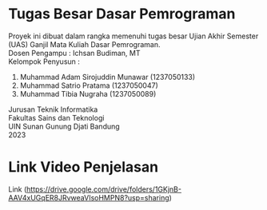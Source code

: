 # Tugas Besar Dasar Pemrograman
Proyek ini dibuat dalam rangka memenuhi tugas besar Ujian Akhir Semester (UAS) Ganjil Mata Kuliah Dasar Pemrograman. <br>
Dosen Pengampu : Ichsan Budiman, MT <br>
Kelompok Penyusun : <br>
1. Muhammad Adam Sirojuddin Munawar (1237050133) <br>
2. Muhammad Satrio Pratama (1237050047) <br>
3. Muhammad Tibia Nugraha (1237050089) <br>

Jurusan Teknik Informatika<br>
Fakultas Sains dan Teknologi <br>
UIN Sunan Gunung Djati Bandung <br> 2023

# Link Video Penjelasan
Link (https://drive.google.com/drive/folders/1GKjnB-AAV4xUGqER8JRvweaVIsoHMPN8?usp=sharing)
